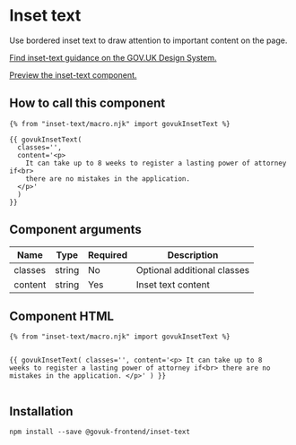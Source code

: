 


<h1 class="govuk-u-heading-36">
Inset text
</h1>

<p class="govuk-u-core-24">
  Use bordered inset text to draw attention to important content on the page.
</p>

<p class="govuk-u-copy-19">
  <a href="http://www.linktodesignsystem.com/inset-text">Find inset-text guidance on the GOV.UK Design System.</a>
</p>


<p class="govuk-u-copy-19">
<a href="http://govuk-frontend-review.herokuapp.com/components/inset-text/preview">Preview the inset-text component.
</a>
</p>

  <h2 class="govuk-u-heading-24">How to call this component</h2>

  <pre><code>{% from &quot;inset-text/macro.njk&quot; import govukInsetText %}

{{ govukInsetText(
  classes=&#39;&#39;,
  content=&#39;&lt;p&gt;
    It can take up to 8 weeks to register a lasting power of attorney if&lt;br&gt;
    there are no mistakes in the application.
  &lt;/p&gt;&#39;
  )
}}
</code></pre>

<h2 class="govuk-u-heading-24">Component arguments</h2>

<div>

<!-- TODO: Use the table macro here and pass it component argument data -->
| Name      | Type    | Required  | Description
|---        |---      |---        |---
| classes   | string  | No        | Optional additional classes
| content   | string  | Yes       | Inset text content

</div>

<h2 class="govuk-u-heading-24">Component HTML</h2>
<pre><code>{% from &quot;inset-text/macro.njk&quot; import govukInsetText %}

{{ govukInsetText(
  classes=&#39;&#39;,
  content=&#39;&lt;p&gt;
    It can take up to 8 weeks to register a lasting power of attorney if&lt;br&gt;
    there are no mistakes in the application.
  &lt;/p&gt;&#39;
  )
}}
</code></pre>

<h2 class="govuk-u-heading-24">Installation</h2>
<pre><code>npm install --save @govuk-frontend/inset-text</code></pre>

